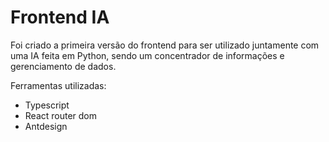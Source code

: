 # Frontend IA

Foi criado a primeira versão do frontend para ser utilizado juntamente com uma IA feita em Python, sendo um concentrador de informações e gerenciamento de dados.

Ferramentas utilizadas:  

* Typescript
* React router dom
* Antdesign

